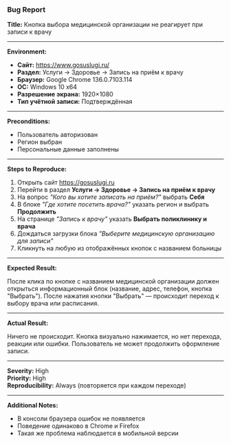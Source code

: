 ###  Bug Report

**Title:** Кнопка выбора медицинской организации не реагирует при записи к врачу

---

**Environment:**

- **Сайт:** https://www.gosuslugi.ru/
- **Раздел:** Услуги → Здоровье → Запись на приём к врачу  
- **Браузер:** Google Chrome 136.0.7103.114
- **ОС:** Windows 10 x64  
- **Разрешение экрана:** 1920×1080  
- **Тип учётной записи:** Подтверждённая

---

**Preconditions:**

- Пользователь авторизован  
- Регион выбран
- Персональные данные заполнены

---

**Steps to Reproduce:**

1. Открыть сайт https://gosuslugi.ru  
2. Перейти в раздел **Услуги → Здоровье → Запись на приём к врачу**  
3. На вопрос *"Кого вы хотите записать на приём?"* выбрать **Себя**  
4. В блоке *"Где хотите посетить врача?"* указать регион и выбрать **Продолжить**
5. На странице *"Запись к врачу"* указать **Выбрать поликлинику и врача**
6. Дождаться загрузки блока *"Выберите медицинскую организацию для записи"*  
7. Кликнуть на любую из отображённых кнопок с названием больницы

---

**Expected Result:**

После клика по кнопке с названием медицинской организации должен открыться информационный блок (название, адрес, телефон, кнопка "Выбрать").
После нажатия кнопки "Выбрать" — происходит переход к выбору врача или расписания.

---

**Actual Result:**

Ничего не происходит. Кнопка визуально нажимается, но нет перехода, реакции или ошибки. Пользователь не может продолжить оформление записи.

---

**Severity:** High  
**Priority:** High  
**Reproducibility:** Always (повторяется при каждом переходе)

---

**Additional Notes:**

- В консоли браузера ошибок не появляется  
- Поведение одинаково в Chrome и Firefox  
- Такая же проблема наблюдается в мобильной версии  
